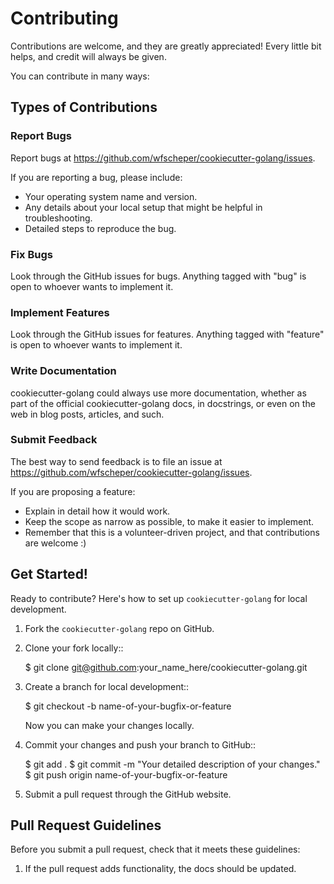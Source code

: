 # Contributing

Contributions are welcome, and they are greatly appreciated! Every little bit helps, and credit will always be given.

You can contribute in many ways:

## Types of Contributions

### Report Bugs

Report bugs at https://github.com/wfscheper/cookiecutter-golang/issues.

If you are reporting a bug, please include:

* Your operating system name and version.
* Any details about your local setup that might be helpful in troubleshooting.
* Detailed steps to reproduce the bug.

### Fix Bugs

Look through the GitHub issues for bugs. Anything tagged with "bug"
is open to whoever wants to implement it.

### Implement Features

Look through the GitHub issues for features. Anything tagged with "feature"
is open to whoever wants to implement it.

### Write Documentation

cookiecutter-golang could always use more documentation, whether as part of the
official cookiecutter-golang docs, in docstrings, or even on the web in blog posts,
articles, and such.

### Submit Feedback

The best way to send feedback is to file an issue at https://github.com/wfscheper/cookiecutter-golang/issues.

If you are proposing a feature:

* Explain in detail how it would work.
* Keep the scope as narrow as possible, to make it easier to implement.
* Remember that this is a volunteer-driven project, and that contributions
  are welcome :)

## Get Started!

Ready to contribute? Here's how to set up `cookiecutter-golang` for local development.

1. Fork the `cookiecutter-golang` repo on GitHub.
2. Clone your fork locally::

    $ git clone git@github.com:your_name_here/cookiecutter-golang.git

3. Create a branch for local development::

    $ git checkout -b name-of-your-bugfix-or-feature

   Now you can make your changes locally.

4. Commit your changes and push your branch to GitHub::

    $ git add .
    $ git commit -m "Your detailed description of your changes."
    $ git push origin name-of-your-bugfix-or-feature

5. Submit a pull request through the GitHub website.

Pull Request Guidelines
-----------------------

Before you submit a pull request, check that it meets these guidelines:

1. If the pull request adds functionality, the docs should be updated.
